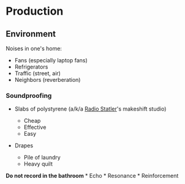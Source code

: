 # Production

## Environment

Noises in one's home:
* Fans (especially laptop fans)
* Refrigerators
* Traffic (street, air)
* Neighbors (reverberation)

### Soundproofing
* Slabs of polystyrene (a/k/a [Radio Statler](https://www.flickr.com/photos/linux4all/2715105417/in/album-72157606449334583/)'s makeshift studio)
	* Cheap
	* Effective
	* Easy

* Drapes
	* Pile of laundry
	* Heavy quilt

**Do not record in the bathroom**
	* Echo
	* Resonance
	* Reinforcement
